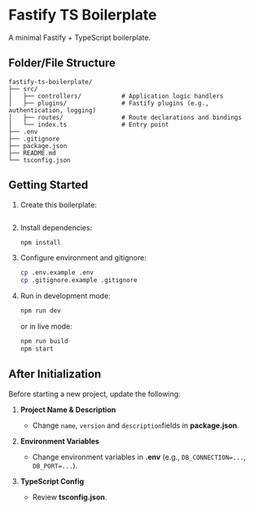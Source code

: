 # Fastify TS Boilerplate

A minimal Fastify + TypeScript boilerplate.

## Folder/File Structure

```plaintext
fastify-ts-boilerplate/
├── src/
│   ├── controllers/           # Application logic handlers
│   ├── plugins/               # Fastify plugins (e.g., authentication, logging)
│   ├── routes/                # Route declarations and bindings
│   └── index.ts               # Entry point
├── .env
├── .gitignore
├── package.json
├── README.md
└── tsconfig.json
```

## Getting Started

1. Create this boilerplate:
   ```bash

   ```

2. Install dependencies:
   ```bash
   npm install
   ```

3. Configure environment and gitignore:
   ```bash
   cp .env.example .env
   cp .gitignore.example .gitignore
   ```

4. Run in development mode:
   ```bash
   npm run dev
   ```
   or in live mode:
   ```bash
   npm run build
   npm start
   ```



## After Initialization

Before starting a new project, update the following:

1. **Project Name & Description**
   - Change `name`, `version` and `description`fields in **package.json**.

2. **Environment Variables**
   - Change environment variables in  **.env** (e.g., `DB_CONNECTION=...`, `DB_PORT=...`).

3. **TypeScript Config**
   - Review **tsconfig.json**.
